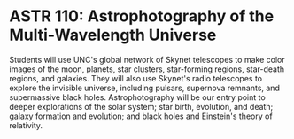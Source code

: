 # ASTR 110: Astrophotography of the Multi-Wavelength Universe

Students will use UNC's global network of Skynet telescopes to make color images of the moon, planets, star clusters, star-forming regions, star-death regions, and galaxies. They will also use Skynet's radio telescopes to explore the invisible universe, including pulsars, supernova remnants, and supermassive black holes. Astrophotography will be our entry point to deeper explorations of the solar system; star birth, evolution, and death; galaxy formation and evolution; and black holes and Einstein's theory of relativity.